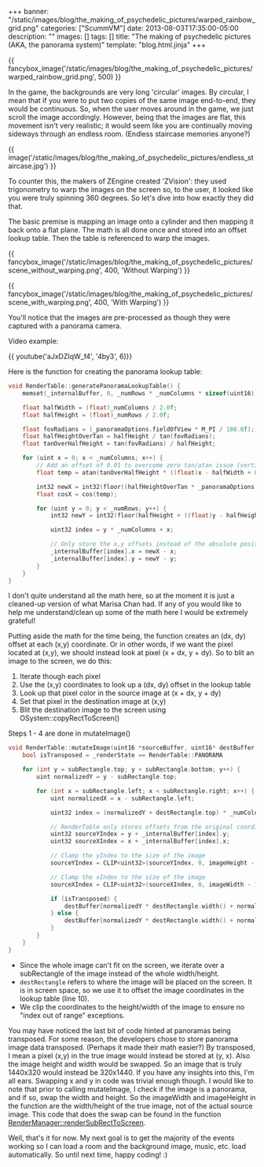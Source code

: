 +++
banner: "/static/images/blog/the_making_of_psychedelic_pictures/warped_rainbow_grid.png"
categories: ["ScummVM"]
date: 2013-08-03T17:35:00-05:00
description: ""
images: []
tags: []
title: "The making of psychedelic pictures (AKA, the panorama system)"
template: "blog.html.jinja"
+++

{{ fancybox_image('/static/images/blog/the_making_of_psychedelic_pictures/warped_rainbow_grid.png', 500) }}

In the game, the backgrounds are very long 'circular' images. By circular, I mean that if you were to put two copies of the same image end-to-end, they would be continuous. So, when the user moves around in the game, we just scroll the image accordingly. However, being that the images are flat, this movement isn't very realistic; it would seem like you are continually moving sideways through an endless room. (Endless staircase memories anyone?)

{{ image('/static/images/blog/the_making_of_psychedelic_pictures/endless_staircase.jpg') }}

To counter this, the makers of ZEngine created 'ZVision': they used trigonometry to warp the images on the screen so, to the user, it looked like you were truly spinning 360 degrees. So let's dive into how exactly they did that.

The basic premise is mapping an image onto a cylinder and then mapping it back onto a flat plane. The math is all done once and stored into an offset lookup table. Then the table is referenced to warp the images.

{{ fancybox_image('/static/images/blog/the_making_of_psychedelic_pictures/scene_without_warping.png', 400, 'Without Warping') }}

{{ fancybox_image('/static/images/blog/the_making_of_psychedelic_pictures/scene_with_warping.png', 400, 'With Warping') }}

You'll notice that the images are pre-processed as though they were captured with a panorama camera.

Video example:  

{{ youtube('aJxDZIqW_f4', '4by3', 6)}}

Here is the function for creating the panorama lookup table:  

```cpp
void RenderTable::generatePanoramaLookupTable() {
    memset(_internalBuffer, 0, _numRows * _numColumns * sizeof(uint16));

    float halfWidth = (float)_numColumns / 2.0f;
    float halfHeight = (float)_numRows / 2.0f;

    float fovRadians = (_panoramaOptions.fieldOfView * M_PI / 180.0f);
    float halfHeightOverTan = halfHeight / tan(fovRadians);
    float tanOverHalfHeight = tan(fovRadians) / halfHeight;

    for (uint x = 0; x < _numColumns; x++) {
        // Add an offset of 0.01 to overcome zero tan/atan issue (vertical line on half of screen)
        float temp = atan(tanOverHalfHeight * ((float)x - halfWidth + 0.01f));

        int32 newX = int32(floor((halfHeightOverTan * _panoramaOptions.linearScale * temp) + halfWidth));
        float cosX = cos(temp);

        for (uint y = 0; y < _numRows; y++) {
            int32 newY = int32(floor(halfHeight + ((float)y - halfHeight) * cosX));

            uint32 index = y * _numColumns + x;

            // Only store the x,y offsets instead of the absolute positions
            _internalBuffer[index].x = newX - x;
            _internalBuffer[index].y = newY - y;
        }
    }
}
```

I don't quite understand all the math here, so at the moment it is just a cleaned-up version of what Marisa Chan had. If any of you would like to help me understand/clean up some of the math here I would be extremely grateful!

Putting aside the math for the time being, the function creates an (dx, dy) offset at each (x,y) coordinate. Or in other words, if we want the pixel located at (x,y), we should instead look at pixel (x + dx, y + dy). So to blit an image to the screen, we do this:

1. Iterate though each pixel
1. Use the (x,y) coordinates to look up a (dx, dy) offset in the lookup table
1. Look up that pixel color in the source image at (x + dx, y + dy)
1. Set that pixel in the destination image at (x,y)
1. Blit the destination image to the screen using OSystem::copyRectToScreen()

Steps 1 - 4 are done in mutateImage()  

```cpp
void RenderTable::mutateImage(uint16 *sourceBuffer, uint16* destBuffer, uint32 imageWidth, uint32 imageHeight, Common::Rect subRectangle, Common::Rect destRectangle) {
    bool isTransposed = _renderState == RenderTable::PANORAMA

    for (int y = subRectangle.top; y < subRectangle.bottom; y++) {
        uint normalizedY = y - subRectangle.top;

        for (int x = subRectangle.left; x < subRectangle.right; x++) {
            uint normalizedX = x - subRectangle.left;

            uint32 index = (normalizedY + destRectangle.top) * _numColumns + (normalizedX + destRectangle.left);

            // RenderTable only stores offsets from the original coordinates
            uint32 sourceYIndex = y + _internalBuffer[index].y;
            uint32 sourceXIndex = x + _internalBuffer[index].x;

            // Clamp the yIndex to the size of the image
            sourceYIndex = CLIP<uint32>(sourceYIndex, 0, imageHeight - 1);

            // Clamp the xIndex to the size of the image
            sourceXIndex = CLIP<uint32>(sourceXIndex, 0, imageWidth - 1);

            if (isTransposed) {
                destBuffer[normalizedY * destRectangle.width() + normalizedX] = sourceBuffer[sourceXIndex * imageHeight + sourceYIndex];
            } else {
                destBuffer[normalizedY * destRectangle.width() + normalizedX] = sourceBuffer[sourceYIndex * imageWidth + sourceXIndex];
            }
        }
    }
}
```

* Since the whole image can't fit on the screen, we iterate over a subRectangle of the image instead of the whole width/height.
* `destRectangle` refers to where the image will be placed on the screen. It is in screen space, so we use it to offset the image coordinates in the lookup table (line 10).
* We clip the coordinates to the height/width of the image to ensure no "index out of range" exceptions.

You may have noticed the last bit of code hinted at panoramas being transposed. For some reason, the developers chose to store panorama image data transposed. (Perhaps it made their math easier?) By transposed, I mean a pixel (x,y) in the true image would instead be stored at (y, x). Also the image height and width would be swapped. So an image that is truly 1440x320 would instead be 320x1440. If you have any insights into this, I'm all ears. Swapping x and y in code was trivial enough though. I would like to note that prior to calling mutateImage, I check if the image is a panorama, and if so, swap the width and height. So the imageWidth and imageHeight in the function are the width/height of the true image, not of the actual source image. This code that does the swap can be found in the function [RenderManager::renderSubRectToScreen](https://github.com/RichieSams/scummvm/blob/zengine/engines/zengine/render_manager.cpp#L66).  

Well, that's it for now. My next goal is to get the majority of the events working so I can load a room and the background image, music, etc. load automatically. So until next time, happy coding! :)
